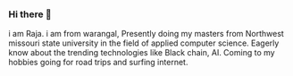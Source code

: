 ### Hi there 👋
 i am Raja. i am from warangal, Presently doing my masters from Northwest missouri state university in the field of applied computer science. Eagerly  know about the trending technologies like Black chain, AI. Coming to my hobbies going for road trips and surfing internet.

